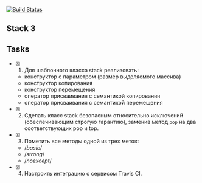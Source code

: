 [![Build Status](https://travis-ci.org/babyrage666/stack_3.svg?branch=master)](https://travis-ci.org/babyrage666/stack_3)
## Stack 3

## Tasks
- [X] 1. Для шаблонного класса stack реализовать:
	- конструктор с параметром (размер выделяемого массива)
	- конструктор копирования
	- конструктор перемещения
	- оператор присваивания с семантикой копирования
	- оператор присваивания с семантикой перемещения

- [X] 2. Сделать класс stack безопасным относительно исключений (обеспечивающим строгую гарантию), заменив метод `pop` на два соответствующих pop и top.

- [X] 3. Пометить все методы одной из трех меток:
	- /*basic*/
	- /*strong*/
	- /*noexcept*/

- [X] 4. Настроить интеграцию с сервисом Travis CI.
